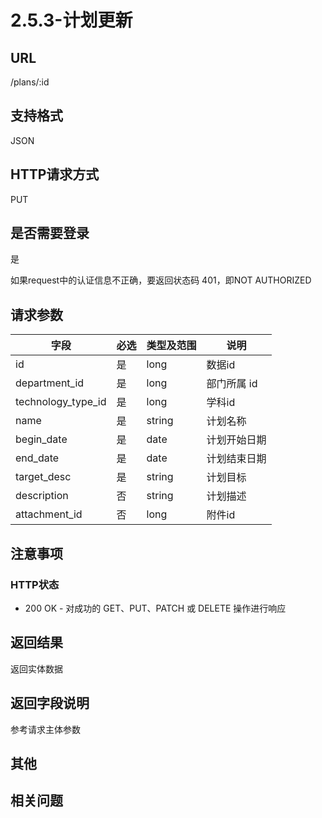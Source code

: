 # 2.5.3-计划更新

## URL

/plans/:id

## 支持格式

JSON

## HTTP请求方式

PUT

## 是否需要登录

是

如果request中的认证信息不正确，要返回状态码 401，即NOT AUTHORIZED

## 请求参数

字段 | 必选 | 类型及范围 | 说明
----|------|----------|-------------
id                  |   是   | long    | 数据id
department_id       |   是   | long    | 部门所属 id
technology_type_id  |   是   | long    | 学科id
name                |   是   | string  | 计划名称
begin_date          |   是   | date    | 计划开始日期
end_date            |   是   | date    | 计划结束日期
target_desc         |   是   | string  | 计划目标
description         |   否   | string  | 计划描述
attachment_id       |   否   | long    | 附件id

## 注意事项

### HTTP状态

- 200 OK - 对成功的 GET、PUT、PATCH 或 DELETE 操作进行响应

## 返回结果

返回实体数据

## 返回字段说明

参考请求主体参数

## 其他

## 相关问题
